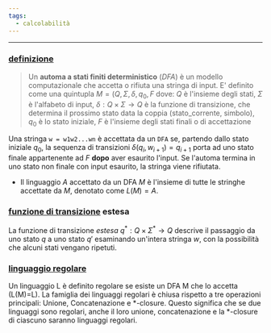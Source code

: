 ```yaml
---
tags:
  - calcolabilità
---
```

___
### <u>definizione</u>
> Un **automa a stati finiti deterministico** (*DFA*) è un modello computazionale che accetta o rifiuta una stringa di input. E' definito come una quintupla
> $M=(Q, \Sigma, \delta, q_0, F$ dove:
> $Q$ è l'insieme degli stati,
> $\Sigma$ è l'alfabeto di input,
> $\delta: Q \times \Sigma \to Q$ è la funzione di transizione, che determina il prossimo stato data la coppia (stato_corrente, simbolo),
> $q_0$ è lo stato iniziale,
> $F$ è l'insieme degli stati finali o di accettazione

Una stringa `w = w1w2...wn` è accettata da un `DFA` se, partendo dallo stato iniziale $q_0$, la sequenza di transizioni $\delta(q_i, w_{i+1}) = q_{i+1}$ porta ad uno stato finale appartenente ad $F$ **dopo** aver esaurito l'input. Se l'automa termina in uno stato non finale con input esaurito, la stringa viene rifiutata.
- Il linguaggio $A$ accettato da un DFA $M$ è l'insieme di tutte le stringhe accettate da $M$, denotato come $L(M) = A$.

### <u>funzione di transizione</u> **estesa**
La funzione di transizione *estesa* $q^* : Q \times \Sigma^* \to Q$ descrive il passaggio da uno stato $q$ a uno stato $q'$ esaminando un'intera stringa $w$, con la possibilità che alcuni stati vengano ripetuti.

### <u>linguaggio regolare</u>
Un linguaggio L è definito regolare se esiste un DFA M che lo accetta (L(M)=L). La famiglia dei linguaggi regolari è chiusa rispetto a tre operazioni principali: Unione, Concatenazione e $*$-closure. Questo significa che se due linguaggi sono regolari, anche il loro unione, concatenazione e la $*$-closure di ciascuno saranno linguaggi regolari.